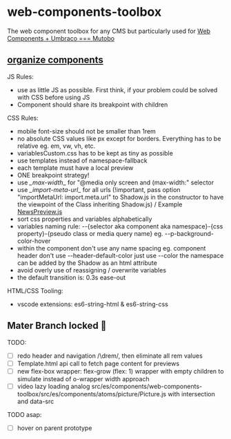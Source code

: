 # web-components-toolbox
The web component toolbox for any CMS but particularly used for [Web Components + Umbraco === Mutobo](http://mutobo.ch/)

## [organize components](https://wiki.migros.net/display/OCC/Web+Components+CMS+Template)

JS Rules:
- use as little JS as possible. First think, if your problem could be solved with CSS before using JS
- Component should share its breakpoint with children

CSS Rules:
- mobile font-size should not be smaller than 1rem
- no absolute CSS values like px except for borders. Everything has to be relative eg. em, vw, vh, etc.
- variablesCustom.css has to be kept as tiny as possible
- use templates instead of namespace-fallback
- each template must have a local preview
- ONE breakpoint strategy!
- use _\_max-width_\_ for "@media only screen and (max-width:" selector
- use _\_import-meta-url_\_ for all urls (!important, pass option "importMetaUrl: import.meta.url" to Shadow.js in the constructor to have the viewpoint of the Class inheriting Shadow.js) / Example [NewsPreview.js](https://github.com/mits-gossau/web-components-toolbox/blob/master/src/es/components/contentful/newsPreview/NewsPreview.js#L7)
- sort css properties and variables alphabetically
- variables naming rule: --{selector aka component aka namespace}-{css property}-{pseudo class or media query name} eg. --p-background-color-hover
- within the component don't use any name spacing eg. component header don't use --header-default-color just use --color the namespace can be added by the Shadow as an html attribute
- avoid overly use of reassigning / overwrite variables
- the default transition is: 0.3s ease-out

HTML/CSS Tooling:
- vscode extensions: es6-string-html & es6-string-css

## Mater Branch locked 🙌

TODO:
- [ ] redo header and navigation /\drem/, then eliminate all rem values
- [ ] Template.html api call to fetch page content for previews
- [ ] new flex-box wrapper: flex-grow (flex: 1) wrapper with empty children to simulate instead of o-wrapper width approach
- [ ] video lazy loading analog src/es/components/web-components-toolbox/src/es/components/atoms/picture/Picture.js with intersection and data-src

TODO asap:
- [ ] hover on parent prototype